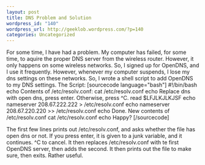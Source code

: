 ```yaml
--- 
layout: post
title: DNS Problem and Solution
wordpress_id: "140"
wordpress_url: http://geeklob.wordpress.com/?p=140
categories: Uncategorized
---
```

For some time, I have had a problem. My computer has failed, for some time, to aquire the proper DNS server from the wireless router. However, it only happens on some wireless networks. So, I signed up for OpenDNS, and I use it frequently. However, whenever my computer suspends, I lose my dns settings on these networks. So, I wrote a shell script to add OpenDNS to my DNS settings. The Script:
[sourcecode language="bash"]
#!/bin/bash
echo Contents of /etc/resolv.conf:
cat /etc/resolv.conf
echo Replace dns with open dns, press enter. Otherwise, press ^C.
read $LFJLKJLKJSF
echo nameserver 208.67.222.222 &gt; /etc/resolv.conf
echo nameserver 208.67.220.220 &gt;&gt; /etc/resolv.conf
echo Done. New contents of /etc/resolv.conf
cat /etc/resolv.conf
echo Happy?
[/sourcecode]

The first few lines prints out /etc/resolv.conf, and asks whether the file has open dns or not. If you press enter, it is given to a junk variable, and it continues. ^C to cancel. It then replaces /etc/resolv.conf with te first OpenDNS server, then adds the second. It then prints out the file to make sure, then exits. Rather useful.
